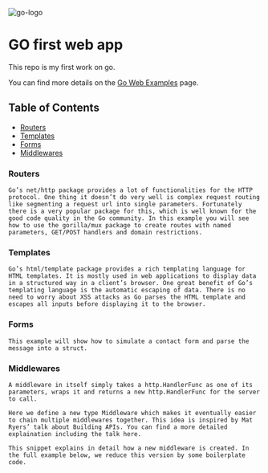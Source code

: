 ![go-logo](https://go.dev/images/go-logo-blue.svg)

# GO first web app

This repo is my first work on go.

You can find more details on the [Go Web Examples](https://gowebexamples.com/) page.

## Table of Contents

- [Routers](#routers)
- [Templates](#templates)
- [Forms](#forms)
- [Middlewares](#middlewares)

### Routers

    Go’s net/http package provides a lot of functionalities for the HTTP protocol. One thing it doesn’t do very well is complex request routing like segmenting a request url into single parameters. Fortunately there is a very popular package for this, which is well known for the good code quality in the Go community. In this example you will see how to use the gorilla/mux package to create routes with named parameters, GET/POST handlers and domain restrictions.

### Templates

    Go’s html/template package provides a rich templating language for HTML templates. It is mostly used in web applications to display data in a structured way in a client’s browser. One great benefit of Go’s templating language is the automatic escaping of data. There is no need to worry about XSS attacks as Go parses the HTML template and escapes all inputs before displaying it to the browser.

### Forms

    This example will show how to simulate a contact form and parse the message into a struct.

### Middlewares

    A middleware in itself simply takes a http.HandlerFunc as one of its parameters, wraps it and returns a new http.HandlerFunc for the server to call.

    Here we define a new type Middleware which makes it eventually easier to chain multiple middlewares together. This idea is inspired by Mat Ryers’ talk about Building APIs. You can find a more detailed explaination including the talk here.

    This snippet explains in detail how a new middleware is created. In the full example below, we reduce this version by some boilerplate code.
